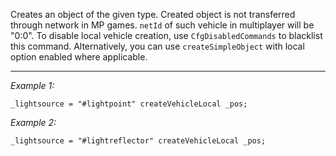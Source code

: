 Creates an object of the given type. Created object is not transferred through network in MP games. `netId` of such vehicle in multiplayer will be "0:0". To disable local vehicle creation, use `CfgDisabledCommands` to blacklist this command. Alternatively, you can use `createSimpleObject` with local option enabled where applicable.


---
*Example 1:*
```sqf
_lightsource = "#lightpoint" createVehicleLocal _pos;
```

*Example 2:*
```sqf
_lightsource = "#lightreflector" createVehicleLocal _pos;
```